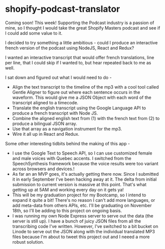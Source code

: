 # shopify-podcast-translator

Coming soon!  This week!
Supporting the Podcast industry is a passion of mine, so I thought I would take the great Shopify Masters podcast and see if I could add some value to it.

I decided to try something a little ambitious - could I produce an interactive french version of the podcast using NodeJS, React and Redux?

I wanted an interactive transcript that would offer french translations, line per line, that I could skip if I wanted to, but hear repeated back to me as well.

I sat down and figured out what I would need to do -

- Align the text transcript to the timeline of the mp3 with a cool tool called Gentle Aligner to figure out where each sentence occurs in the waveform. This would give me a JSON Object with each word of the transcript aligned to a timecode.
- Translate the english transcript using the Google Language API to produce a french transcript with Node JS.
- Combine the aligned english text from (1) with the french text from (2) to produce a bilingual JSON array.
- Use that array as a navigation instrument for the mp3.
- Wire it all up in React and Redux.

Some other interesting tidbits behind the making of this app -

- I use the Google Text to Speech API, so I can use customized female and male voices with Quebec accents. I switched from the SpeechSynthesis framework because the voice results were too variant across browsers and devices.!
- As far an an MVP goes, it's actually getting there now. Since I submitted it in early September I've been hacking away at it. The delta from initial submission to current version is massive at this point. That's what getting up at 5AM and working every day on it gets ya!
- This will be my graduation project for my Bootcamp, so I intend to expand it quite a bit! There's no reason I can't add more languages, or add meta-data from others APIs, etc. I'll be graduating on November 18th, so I'll be adding to this project on ongoing basis.
- I was running my own Node Express server to serve out the data (the server is still up). I have a bunch of juicy JSON files from all the transcribing code I've written.  However, I've switched to a bit bucket on Linode to serve out the JSON along with the individual translated MP3 files because I'm about to tweet this project out and I neeed a more robust solution.

